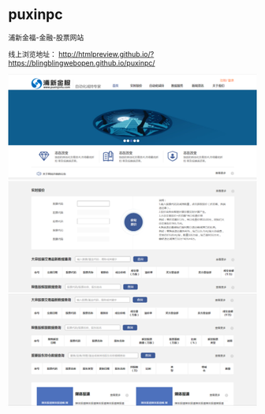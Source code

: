 # puxinpc
浦新金福-金融-股票网站

线上浏览地址：
http://htmlpreview.github.io/?https://blingblingwebopen.github.io/puxinpc/

![images](https://github.com/blingblingWebOpen/puxinpc/blob/master/images/redome1.png)
![images](https://github.com/blingblingWebOpen/puxinpc/blob/master/images/redome2.png)
![images](https://github.com/blingblingWebOpen/puxinpc/blob/master/images/redome3.png)
